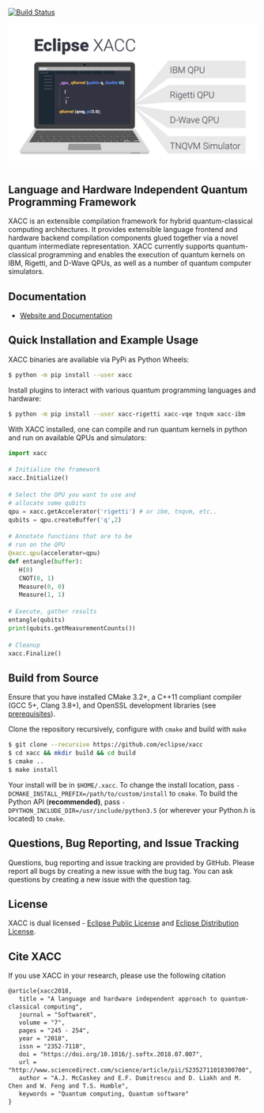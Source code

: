 [![Build Status](https://jenkins.eclipse.org/xacc/buildStatus/icon?job=xacc-ci)](https://jenkins.eclipse.org/xacc/job/xacc-ci/)

![alt text](https://raw.githubusercontent.com/eclipse/xacc/master/docs/assets/xacc-readme.jpg)

## Language and Hardware Independent Quantum Programming Framework
XACC is an extensible compilation framework for hybrid quantum-classical computing architectures. It provides extensible language frontend and hardware backend compilation components glued together via a novel quantum intermediate representation. XACC currently supports quantum-classical programming and enables the execution of quantum kernels on IBM, Rigetti, and D-Wave QPUs, as well as a number of quantum computer simulators.

Documentation
-------------

* [Website and Documentation ](https://xacc.readthedocs.io)

Quick Installation and Example Usage
-------------------------------------
XACC binaries are available via PyPi as Python Wheels: 
```bash
$ python -m pip install --user xacc
```
Install plugins to interact with various quantum programming languages and hardware:
```bash
$ python -m pip install --user xacc-rigetti xacc-vqe tnqvm xacc-ibm 
```

With XACC installed, one can compile and run quantum kernels in python and 
run on available QPUs and simulators:
```python
import xacc

# Initialize the framework
xacc.Initialize()

# Select the QPU you want to use and 
# allocate some qubits
qpu = xacc.getAccelerator('rigetti') # or ibm, tnqvm, etc..
qubits = qpu.createBuffer('q',2)

# Annotate functions that are to be 
# run on the QPU
@xacc.qpu(accelerator=qpu)
def entangle(buffer):
   H(0)
   CNOT(0, 1)
   Measure(0, 0)
   Measure(1, 1)
   
# Execute, gather results
entangle(qubits)
print(qubits.getMeasurementCounts())

# Cleanup
xacc.Finalize()
```
Build from Source
-----------------
Ensure that you have installed CMake 3.2+, a C++11 compliant compiler (GCC 5+, Clang 3.8+), and OpenSSL development libraries (see [prerequisites](http://xacc.readthedocs.io/en/latest/install.html#pre-requisites)).

Clone the repository recursively, configure with `cmake` and build with `make`
```bash
$ git clone --recursive https://github.com/eclipse/xacc
$ cd xacc && mkdir build && cd build
$ cmake .. 
$ make install
```
Your install will be in `$HOME/.xacc`. To change the install location, pass `-DCMAKE_INSTALL_PREFIX=/path/to/custom/install` to `cmake`. To build the Python API (**recommended)**, pass `-DPYTHON_INCLUDE_DIR=/usr/include/python3.5` (or wherever your Python.h is located) to `cmake`. 

Questions, Bug Reporting, and Issue Tracking
--------------------------------------------

Questions, bug reporting and issue tracking are provided by GitHub. Please
report all bugs by creating a new issue with the bug tag. You can ask
questions by creating a new issue with the question tag.

License
-------

XACC is dual licensed - [Eclipse Public License](LICENSE.EPL) and [Eclipse Distribution License](LICENSE.EDL).

Cite XACC
----------
If you use XACC in your research, please use the following citation
```
@article{xacc2018,
   title = "A language and hardware independent approach to quantum-classical computing",
   journal = "SoftwareX",
   volume = "7",
   pages = "245 - 254",
   year = "2018",
   issn = "2352-7110",
   doi = "https://doi.org/10.1016/j.softx.2018.07.007",
   url = "http://www.sciencedirect.com/science/article/pii/S2352711018300700",
   author = "A.J. McCaskey and E.F. Dumitrescu and D. Liakh and M. Chen and W. Feng and T.S. Humble",
   keywords = "Quantum computing, Quantum software"
}
```
